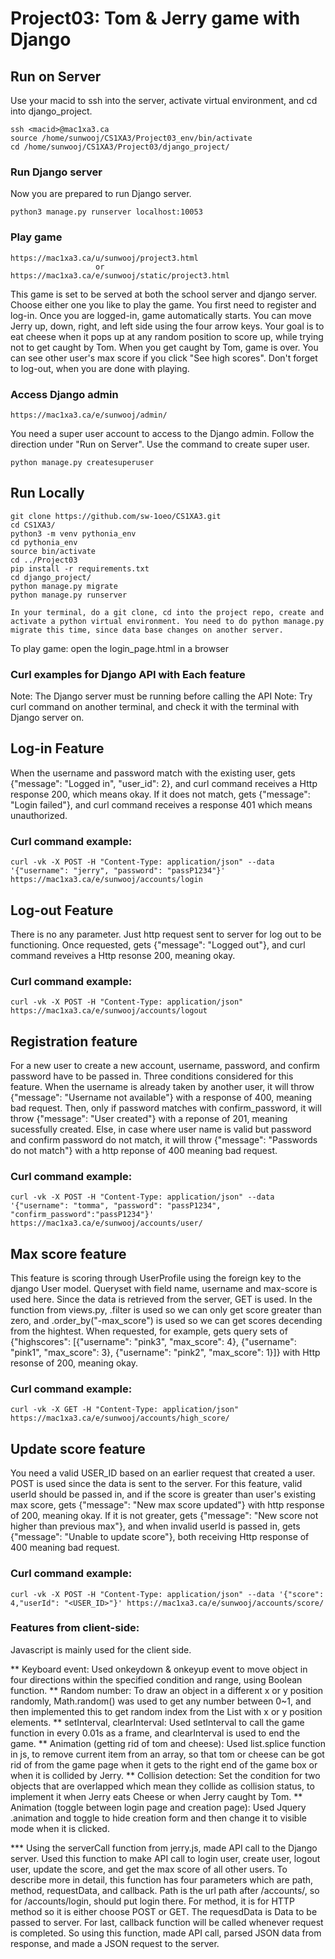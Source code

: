 # Project03: Tom & Jerry game with Django

## Run on Server
Use your macid to ssh into the server, activate virtual environment, and cd into django_project.

    ssh <macid>@mac1xa3.ca
    source /home/sunwooj/CS1XA3/Project03_env/bin/activate
    cd /home/sunwooj/CS1XA3/Project03/django_project/


### Run Django server
Now you are prepared to run Django server. 

    python3 manage.py runserver localhost:10053

### Play game

    https://mac1xa3.ca/u/sunwooj/project3.html
                       or
    https://mac1xa3.ca/e/sunwooj/static/project3.html

This game is set to be served at both the school server and django server. Choose either one you like to play the game. 
You first need to register and log-in. Once you are logged-in, game automatically starts. You can move Jerry up, down, right, and left side using the four arrow keys. Your goal is to eat cheese when it pops up at any random position to score up, while trying not to get caught by Tom. When you get caught by Tom, game is over. You can see other user's max score if you click "See high scores". Don't forget to log-out, when you are done with playing.

### Access Django admin 

    https://mac1xa3.ca/e/sunwooj/admin/

You need a super user account to access to the Django admin. Follow the direction under "Run on Server". Use the command to create super user. 

    python manage.py createsuperuser


## Run Locally

    git clone https://github.com/sw-1oeo/CS1XA3.git
    cd CS1XA3/
    python3 -m venv pythonia_env 
    cd pythonia_env
    source bin/activate
    cd ../Project03
    pip install -r requirements.txt
    cd django_project/
    python manage.py migrate
    python manage.py runserver

    In your terminal, do a git clone, cd into the project repo, create and activate a python virtual environment. You need to do python manage.py migrate this time, since data base changes on another server. 

To play game: open the login_page.html in a browser


### Curl examples for Django API with Each feature

Note: The Django server must be running before calling the API
Note: Try curl command on another terminal, and check it with the terminal with Django server on.


## Log-in Feature
When the username and password match with the existing user, gets {"message": "Logged in", "user_id": 2}, and curl command receives a Http response 200, which means okay. If it does not match, gets {"message": "Login failed"}, and curl command receives a response 401 which means unauthorized. 

### Curl command example:

    curl -vk -X POST -H "Content-Type: application/json" --data '{"username": "jerry", "password": "passP1234"}' https://mac1xa3.ca/e/sunwooj/accounts/login


## Log-out Feature
There is no any parameter. Just http request sent to server for log out to be functioning. Once requested, gets {"message": "Logged out"}, and curl command reveives a Http resonse 200, meaning okay. 

### Curl command example:

    curl -vk -X POST -H "Content-Type: application/json" https://mac1xa3.ca/e/sunwooj/accounts/logout


## Registration feature
For a new user to create a new account, username, password, and confirm password have to be passed in. Three conditions considered for this feature. When the username is already taken by another user, it will throw {"message": "Username not available"} with a response of 400, meaning bad request. Then, only if password matches with confirm_password, it will throw {"message": "User created"} with a reponse of 201, meaning sucessfully created. Else, in case where user name is valid but password and confirm password do not match, it will throw {"message": "Passwords do not match"} with a http reponse of 400 meaning bad request. 

### Curl command example:

    curl -vk -X POST -H "Content-Type: application/json" --data '{"username": "tomma", "password": "passP1234", "confirm_password":"passP1234"}' https://mac1xa3.ca/e/sunwooj/accounts/user/


## Max score feature
This feature is scoring through UserProfile using the foreign key to the django User model. Queryset with field name, username and max-score is used here. Since the data is retrieved from the server, GET is used. In the function from views.py, .filter is used so we can only get score greater than zero, and .order_by("-max_score") is used so we can get scores decending from the hightest. When requested, for example, gets query sets of {"highscores": [{"username": "pink3", "max_score": 4}, {"username": "pink1", "max_score": 3}, {"username": "pink2", "max_score": 1}]} with Http resonse of 200, meaning okay. 
   
### Curl command example:

    curl -vk -X GET -H "Content-Type: application/json" https://mac1xa3.ca/e/sunwooj/accounts/high_score/


## Update score feature
You need a valid USER_ID based on an earlier request that created a user. POST is used since the data is sent to the server. For this feature, valid userId should be passed in, and if the score is greater than user's existing max score, gets {"message": "New max score updated"} with http response of 200, meaning okay. If it is not greater, gets {"message": "New score not higher than previous max"}, and when invalid userId is passed in, gets {"message": "Unable to update score"}, both receiving Http response of 400 meaning bad request.   

### Curl command example:

    curl -vk -X POST -H "Content-Type: application/json" --data '{"score": 4,"userId": "<USER_ID>"}' https://mac1xa3.ca/e/sunwooj/accounts/score/


### Features from client-side: 

Javascript is mainly used for the client side. 

** Keyboard event: Used onkeydown & onkeyup event to move object in four directions within the specified condition and range, using Boolean function. 
** Random number: To draw an object in a different x or y position randomly, Math.random() was used to get any number between 0~1, and then implemented this to get random index from the List with x or y position elements.
** setInterval, clearInterval: Used setInterval to call the game function in every 0.01s as a frame, and clearInterval is used to end the game.
** Animation (getting rid of tom and cheese): Used list.splice function in js, to remove current item from an array, so that tom or cheese can be got rid of from the game page when it gets to the right end of the game box or when it is collided by Jerry.
** Collision detection: Set the condition for two objects that are overlapped which mean they collide as collision status, to implement it when Jerry eats Cheese or when Jerry caught by Tom.
** Animation (toggle between login page and creation page): Used Jquery .animation and toggle to hide creation form and then change it to visible mode when it is clicked.

*** Using the serverCall function from jerry.js, made API call to the Django server. Used this function to make API call to login user, create user, logout user, update the score, and get the max score of all other users. To describe more in detail, this function has four parameters which are path, method, requestData, and callback. Path is the url path after /accounts/, so for /accounts/login, should put login there. For method, it is for HTTP method so it is either choose POST or GET. The requesdData is Data to be passed to server. For last, callback function will be called whenever request is completed. So using this function, made API call, parsed JSON data from response, and made a JSON request to the server. 

